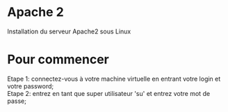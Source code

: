 # Apache 2
Installation du serveur Apache2 sous Linux

# Pour commencer

Etape 1: connectez-vous à votre machine virtuelle en entrant votre login et votre password; <br>
Etape 2: entrez en tant que super utilisateur 'su' et entrez votre mot de passe;